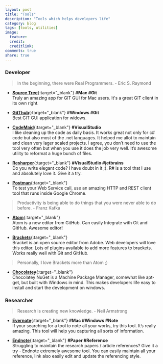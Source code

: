 ```yaml
---
layout: post
title: "Tools"
description: "Tools which helps developers life"
category: blog
tags: [tools, utilities]
image:
  feature:
  credit:
  creditlink:
comments: true
share: true
---
```


### Developer

> In the beginning, there were Real Programmers. - Eric S. Raymond


* [**Source Tree**](http://www.sourcetreeapp.com/){:target="_blank"} <b>#Mac #Git</b>
<br>Truly an amazing app for GIT GUI for Mac users. It's a great GIT client in its own right.

* [**GitThub**](https://windows.github.com/){:target="_blank"} <b>#Windows #Git</b>
<br>Best GIT GUI application for widows.

* [**CodeMaid**](http://www.codemaid.net/){:target="_blank"} <b>#VisualStudio</b>
<br>I like cleaning up the code as daily basis. It works great not only for c# code but also most of the .net languages. It helped me allot to maintain and clean very lager scaled projects. I agree, you don’t need to use the tool very often but when you use it does the job very well. It’s awesome utility to reformat a huge bunch of files.

* [**Resharper**](http://www.jetbrains.com/resharper/){:target="_blank"} <b>#VisualStudio #jetbrains</b>
<br>Do you write elegant code? I have doubt in it ;). R# is a tool that I use and absolutely love it. Give it a try.

* [**Postman**](http://www.getpostman.com/){:target="_blank"}
<br>To test your Web Service call, use an amazing HTTP and REST client tool that runs inside Google Chrome.

> Productivity is being able to do things that you were never able to do before. - Franz Kafka

* [**Atom**](https://atom.io/){:target="_blank"}
<br> Atom is a new editor from GitHub.  Can easily Integrate with Git and GitHub. Awesome editor!

* [**Brackets**](http://brackets.io/){:target="_blank"}
<br> Bracket is an open source editor from Adobe. Web developers will love this editor. Lots of plugins available to add more features to brackets. Works really well with Git and GitHub.

> Personally, I love Brackets more than Atom ;)

* [**Chocolatey**](https://chocolatey.org/){:target="_blank"}
<br> Chocolatey NuGet is a Machine Package Manager, somewhat like apt-get, but built with Windows in mind. This makes developers life easy to install and start the development on windows. 

### Researcher

> Research is creating new knowledge. - Neil Armstrong

* [**Evernote**](https://evernote.com/){:target="_blank"} <b>#Mac #Windows #Note</b>
<br>If your searching for a tool to note all your works, try this tool. It’s really amazing. This tool will help you capturing all sorts of information.

* [**Endnote**](http://endnote.com/){:target="_blank"} <b>#Paper #Reference</b>
<br>Struggling to maintain the research papers / article references? Give it a try - Endnote extremely awesome tool. You can easily maintain all your reference, link also easily edit and update the referencing style.
